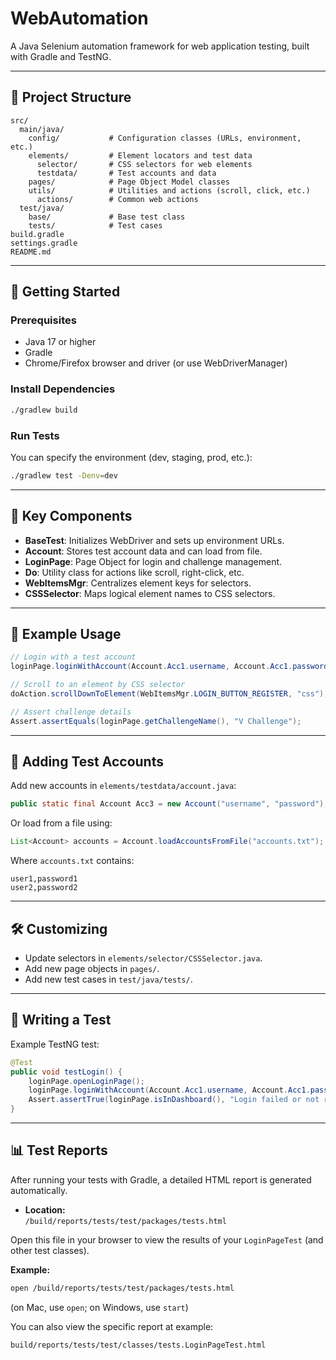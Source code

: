 # WebAutomation

A Java Selenium automation framework for web application testing, built with Gradle and TestNG.

---

## 📁 Project Structure

```
src/
  main/java/
    config/           # Configuration classes (URLs, environment, etc.)
    elements/         # Element locators and test data
      selector/       # CSS selectors for web elements
      testdata/       # Test accounts and data
    pages/            # Page Object Model classes
    utils/            # Utilities and actions (scroll, click, etc.)
      actions/        # Common web actions
  test/java/
    base/             # Base test class
    tests/            # Test cases
build.gradle
settings.gradle
README.md
```

---

## 🚀 Getting Started

### Prerequisites

- Java 17 or higher
- Gradle
- Chrome/Firefox browser and driver (or use WebDriverManager)

### Install Dependencies

```sh
./gradlew build
```

### Run Tests

You can specify the environment (dev, staging, prod, etc.):

```sh
./gradlew test -Denv=dev
```

---

## 🧩 Key Components

- **BaseTest**: Initializes WebDriver and sets up environment URLs.
- **Account**: Stores test account data and can load from file.
- **LoginPage**: Page Object for login and challenge management.
- **Do**: Utility class for actions like scroll, right-click, etc.
- **WebItemsMgr**: Centralizes element keys for selectors.
- **CSSSelector**: Maps logical element names to CSS selectors.

---

## 📝 Example Usage

```java
// Login with a test account
loginPage.loginWithAccount(Account.Acc1.username, Account.Acc1.password);

// Scroll to an element by CSS selector
doAction.scrollDownToElement(WebItemsMgr.LOGIN_BUTTON_REGISTER, "css");

// Assert challenge details
Assert.assertEquals(loginPage.getChallengeName(), "V Challenge");
```

---

## 📄 Adding Test Accounts

Add new accounts in `elements/testdata/account.java`:

```java
public static final Account Acc3 = new Account("username", "password");
```

Or load from a file using:

```java
List<Account> accounts = Account.loadAccountsFromFile("accounts.txt");
```

Where `accounts.txt` contains:
```
user1,password1
user2,password2
```

---

## 🛠️ Customizing

- Update selectors in `elements/selector/CSSSelector.java`.
- Add new page objects in `pages/`.
- Add new test cases in `test/java/tests/`.

---

## 🧪 Writing a Test

Example TestNG test:

```java
@Test
public void testLogin() {
    loginPage.openLoginPage();
    loginPage.loginWithAccount(Account.Acc1.username, Account.Acc1.password);
    Assert.assertTrue(loginPage.isInDashboard(), "Login failed or not redirected to dashboard");
}
```

---

## 📊 Test Reports

After running your tests with Gradle, a detailed HTML report is generated automatically.

- **Location:**  
  `/build/reports/tests/test/packages/tests.html`

Open this file in your browser to view the results of your `LoginPageTest` (and other test classes).

**Example:**
```sh
open /build/reports/tests/test/packages/tests.html
```
(on Mac, use `open`; on Windows, use `start`)

You can also view the specific report at example:
```
build/reports/tests/test/classes/tests.LoginPageTest.html
```